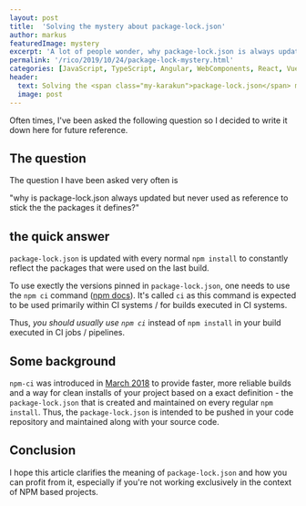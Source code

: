 ```yaml
---
layout: post
title:  'Solving the mystery about package-lock.json'
author: markus
featuredImage: mystery
excerpt: 'A lot of people wonder, why package-lock.json is always updated but never used as-is. Here is the explanation.'
permalink: '/rico/2019/10/24/package-lock-mystery.html'
categories: [JavaScript, TypeScript, Angular, WebComponents, React, VueJS]
header:
  text: Solving the <span class="my-karakun">package-lock.json</span> mystery
  image: post
---
```


Often times, I've been asked the following question so I decided to write it down here for future reference.

## The question 

The question I have been asked very often is

 "why is package-lock.json always updated but never used as reference to stick the the packages it defines?"

## the quick answer

`package-lock.json` is updated with every normal `npm install` to constantly reflect the packages that were used on the last build. 

To use exectly the versions pinned in `package-lock.json`, one needs to use the `npm ci` command ([npm docs](https://docs.npmjs.com/cli/ci)). It's called `ci` as this command is expected to be used primarily within CI systems / for builds executed in CI systems.

Thus, *you should usually use `npm ci`* instead of `npm install` in your build executed in CI jobs / pipelines.

## Some background

`npm-ci` was introduced in [March 2018](https://blog.npmjs.org/post/171556855892/introducing-npm-ci-for-faster-more-reliable) to provide faster, more reliable builds and a way for clean installs of your project based on a exact definition - the `package-lock.json` that is created and maintained on every regular `npm install`. Thus, the `package-lock.json` is intended to be pushed in your code repository and maintained along with your source code.

## Conclusion

I hope this article clarifies the meaning of `package-lock.json` and how you can profit from it, especially if you're not working exclusively in the context of NPM based projects. 


